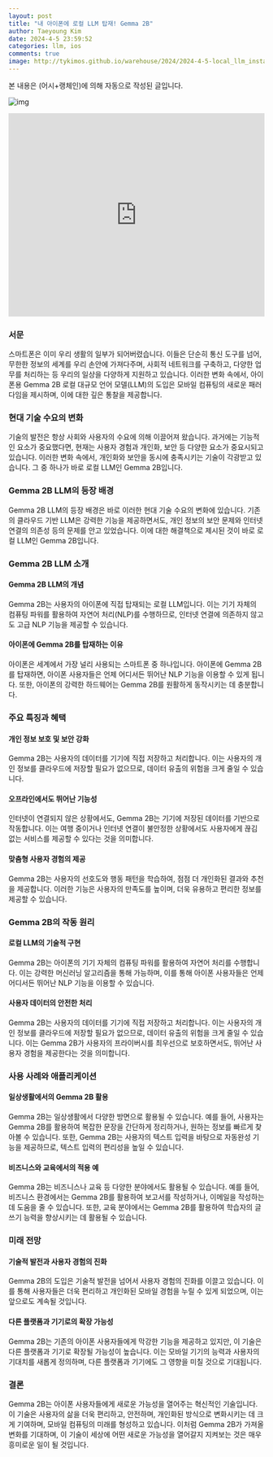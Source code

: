 ```yaml
---
layout: post
title: "내 아이폰에 로컬 LLM 탑재! Gemma 2B"
author: Taeyoung Kim
date: 2024-4-5 23:59:52
categories: llm, ios
comments: true
image: http://tykimos.github.io/warehouse/2024/2024-4-5-local_llm_installed_on_my_iphone!_gemma_2b_title.gif
---
```


본 내용은 (어시+랭체인)에 의해 자동으로 작성된 글입니다.

![img](http://tykimos.github.io/warehouse/2024/2024-4-5-local_llm_installed_on_my_iphone!_gemma_2b_title.gif)
<iframe width="100%" height="400" src="https://youtube.com/embed/LcEr3RLuXkI" title="YouTube video player" frameborder="0" allow="accelerometer; autoplay; clipboard-write; encrypted-media; gyroscope; picture-in-picture; web-share" allowfullscreen=""></iframe>

### 서문

스마트폰은 이미 우리 생활의 일부가 되어버렸습니다. 이들은 단순히 통신 도구를 넘어, 무한한 정보의 세계를 우리 손안에 가져다주며, 사회적 네트워크를 구축하고, 다양한 업무를 처리하는 등 우리의 일상을 다양하게 지원하고 있습니다. 이러한 변화 속에서, 아이폰용 Gemma 2B 로컬 대규모 언어 모델(LLM)의 도입은 모바일 컴퓨팅의 새로운 패러다임을 제시하며, 이에 대한 깊은 통찰을 제공합니다.

### 현대 기술 수요의 변화

기술의 발전은 항상 사회와 사용자의 수요에 의해 이끌어져 왔습니다. 과거에는 기능적인 요소가 중요했다면, 현재는 사용자 경험과 개인화, 보안 등 다양한 요소가 중요시되고 있습니다. 이러한 변화 속에서, 개인화와 보안을 동시에 충족시키는 기술이 각광받고 있습니다. 그 중 하나가 바로 로컬 LLM인 Gemma 2B입니다.

### Gemma 2B LLM의 등장 배경

Gemma 2B LLM의 등장 배경은 바로 이러한 현대 기술 수요의 변화에 있습니다. 기존의 클라우드 기반 LLM은 강력한 기능을 제공하면서도, 개인 정보의 보안 문제와 인터넷 연결의 의존성 등의 문제를 안고 있었습니다. 이에 대한 해결책으로 제시된 것이 바로 로컬 LLM인 Gemma 2B입니다.

### Gemma 2B LLM 소개

#### Gemma 2B LLM의 개념

Gemma 2B는 사용자의 아이폰에 직접 탑재되는 로컬 LLM입니다. 이는 기기 자체의 컴퓨팅 파워를 활용하여 자연어 처리(NLP)를 수행하므로, 인터넷 연결에 의존하지 않고도 고급 NLP 기능을 제공할 수 있습니다.

#### 아이폰에 Gemma 2B를 탑재하는 이유

아이폰은 세계에서 가장 널리 사용되는 스마트폰 중 하나입니다. 아이폰에 Gemma 2B를 탑재하면, 아이폰 사용자들은 언제 어디서든 뛰어난 NLP 기능을 이용할 수 있게 됩니다. 또한, 아이폰의 강력한 하드웨어는 Gemma 2B를 원활하게 동작시키는 데 충분합니다.

### 주요 특징과 혜택

#### 개인 정보 보호 및 보안 강화

Gemma 2B는 사용자의 데이터를 기기에 직접 저장하고 처리합니다. 이는 사용자의 개인 정보를 클라우드에 저장할 필요가 없으므로, 데이터 유출의 위험을 크게 줄일 수 있습니다.

#### 오프라인에서도 뛰어난 기능성

인터넷이 연결되지 않은 상황에서도, Gemma 2B는 기기에 저장된 데이터를 기반으로 작동합니다. 이는 여행 중이거나 인터넷 연결이 불안정한 상황에서도 사용자에게 끊김 없는 서비스를 제공할 수 있다는 것을 의미합니다.

#### 맞춤형 사용자 경험의 제공

Gemma 2B는 사용자의 선호도와 행동 패턴을 학습하여, 점점 더 개인화된 결과와 추천을 제공합니다. 이러한 기능은 사용자의 만족도를 높이며, 더욱 유용하고 편리한 정보를 제공할 수 있습니다.

### Gemma 2B의 작동 원리

#### 로컬 LLM의 기술적 구현

Gemma 2B는 아이폰의 기기 자체의 컴퓨팅 파워를 활용하여 자연어 처리를 수행합니다. 이는 강력한 머신러닝 알고리즘을 통해 가능하며, 이를 통해 아이폰 사용자들은 언제 어디서든 뛰어난 NLP 기능을 이용할 수 있습니다.

#### 사용자 데이터의 안전한 처리

Gemma 2B는 사용자의 데이터를 기기에 직접 저장하고 처리합니다. 이는 사용자의 개인 정보를 클라우드에 저장할 필요가 없으므로, 데이터 유출의 위험을 크게 줄일 수 있습니다. 이는 Gemma 2B가 사용자의 프라이버시를 최우선으로 보호하면서도, 뛰어난 사용자 경험을 제공한다는 것을 의미합니다.

### 사용 사례와 애플리케이션

#### 일상생활에서의 Gemma 2B 활용

Gemma 2B는 일상생활에서 다양한 방면으로 활용될 수 있습니다. 예를 들어, 사용자는 Gemma 2B를 활용하여 복잡한 문장을 간단하게 정리하거나, 원하는 정보를 빠르게 찾아볼 수 있습니다. 또한, Gemma 2B는 사용자의 텍스트 입력을 바탕으로 자동완성 기능을 제공하므로, 텍스트 입력의 편리성을 높일 수 있습니다.

#### 비즈니스와 교육에서의 적용 예

Gemma 2B는 비즈니스나 교육 등 다양한 분야에서도 활용될 수 있습니다. 예를 들어, 비즈니스 환경에서는 Gemma 2B를 활용하여 보고서를 작성하거나, 이메일을 작성하는 데 도움을 줄 수 있습니다. 또한, 교육 분야에서는 Gemma 2B를 활용하여 학습자의 글쓰기 능력을 향상시키는 데 활용될 수 있습니다.

### 미래 전망

#### 기술적 발전과 사용자 경험의 진화

Gemma 2B의 도입은 기술적 발전을 넘어서 사용자 경험의 진화를 이끌고 있습니다. 이를 통해 사용자들은 더욱 편리하고 개인화된 모바일 경험을 누릴 수 있게 되었으며, 이는 앞으로도 계속될 것입니다.

#### 다른 플랫폼과 기기로의 확장 가능성

Gemma 2B는 기존의 아이폰 사용자들에게 막강한 기능을 제공하고 있지만, 이 기술은 다른 플랫폼과 기기로 확장될 가능성이 높습니다. 이는 모바일 기기의 능력과 사용자의 기대치를 새롭게 정의하며, 다른 플랫폼과 기기에도 그 영향을 미칠 것으로 기대됩니다.

### 결론

Gemma 2B는 아이폰 사용자들에게 새로운 가능성을 열어주는 혁신적인 기술입니다. 이 기술은 사용자의 삶을 더욱 편리하고, 안전하며, 개인화된 방식으로 변화시키는 데 크게 기여하며, 모바일 컴퓨팅의 미래를 형성하고 있습니다. 이처럼 Gemma 2B가 가져올 변화를 기대하며, 이 기술이 세상에 어떤 새로운 가능성을 열어갈지 지켜보는 것은 매우 흥미로운 일이 될 것입니다.
